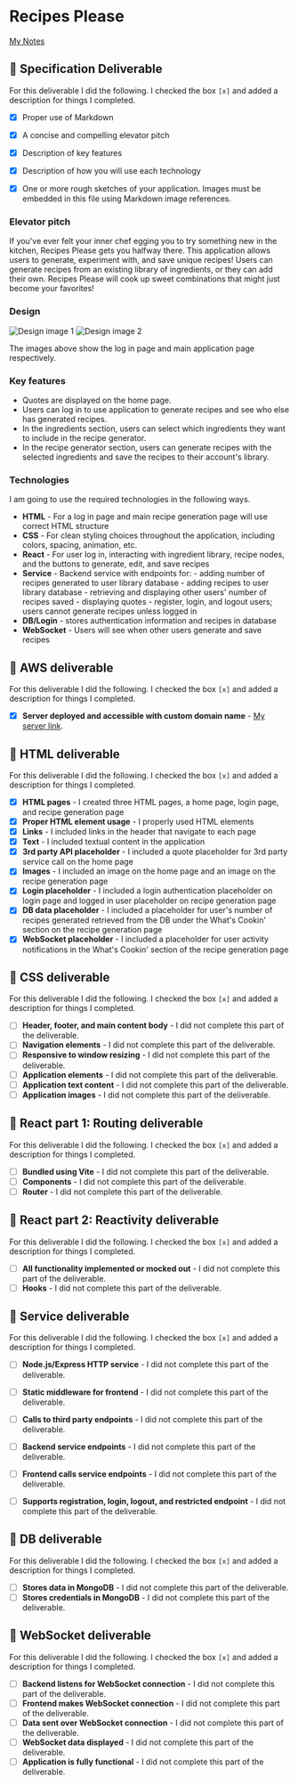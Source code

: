 # Recipes Please

[My Notes](notes.md)

<!--
> [!NOTE]
>  This is a template for your startup application. You must modify this `README.md` file for each phase of your development. You only need to fill in the section for each deliverable when that deliverable is submitted in Canvas. Without completing the section for a deliverable, the TA will not know what to look for when grading your submission. Feel free to add additional information to each deliverable description, but make sure you at least have the list of rubric items and a description of what you did for each item.

> [!NOTE]
>  If you are not familiar with Markdown then you should review the [documentation](https://docs.github.com/en/get-started/writing-on-github/getting-started-with-writing-and-formatting-on-github/basic-writing-and-formatting-syntax) before continuing.
-->
## 🚀 Specification Deliverable
<!--
> [!NOTE]
>  Fill in this sections as the submission artifact for this deliverable. You can refer to this [example](https://github.com/webprogramming260/startup-example/blob/main/README.md) for inspiration.
-->


For this deliverable I did the following. I checked the box `[x]` and added a description for things I completed.

- [x] Proper use of Markdown
- [x] A concise and compelling elevator pitch
- [x] Description of key features
- [x] Description of how you will use each technology
- [x] One or more rough sketches of your application. Images must be embedded in this file using Markdown image references.


### Elevator pitch

If you've ever felt your inner chef egging you to try something new in the kitchen, Recipes Please gets you halfway there. This application allows users to generate, experiment with, and save unique recipes! Users can generate recipes from an existing library of ingredients, or they can add their own. Recipes Please will cook up sweet combinations that might just become your favorites!

### Design

![Design image 1](startup_design_1.jpeg)
![Design image 2](startup_design_2.jpeg)

The images above show the log in page and main application page respectively.

### Key features

- Quotes are displayed on the home page.
- Users can log in to use application to generate recipes and see who else has generated recipes.
- In the ingredients section, users can select which ingredients they want to include in the recipe generator.
- In the recipe generator section, users can generate recipes with the selected ingredients and save the recipes to their account's library.

### Technologies

I am going to use the required technologies in the following ways.

- **HTML** - For a log in page and main recipe generation page will use correct HTML structure
- **CSS** - For clean styling choices throughout the application, including colors, spacing, animation, etc.
- **React** - For user log in, interacting with ingredient library, recipe nodes, and the buttons to generate, edit, and save recipes
- **Service** - Backend service with endpoints for:
        - adding number of recipes generated to user library database
        - adding recipes to user library database
        - retrieving and displaying other users' number of recipes saved
        - displaying quotes 
        - register, login, and logout users; users cannot generate recipes unless logged in
- **DB/Login** - stores authentication information and recipes in database
- **WebSocket** - Users will see when other users generate and save recipes

## 🚀 AWS deliverable

For this deliverable I did the following. I checked the box `[x]` and added a description for things I completed.

- [x] **Server deployed and accessible with custom domain name** - [My server link](https://startup.recipesplease.click).

## 🚀 HTML deliverable

For this deliverable I did the following. I checked the box `[x]` and added a description for things I completed.

- [x] **HTML pages** - I created three HTML pages, a home page, login page, and recipe generation page
- [x] **Proper HTML element usage** - I properly used HTML elements
- [x] **Links** - I included links in the header that navigate to each page
- [x] **Text** - I included textual content in the application
- [x] **3rd party API placeholder** - I included a quote placeholder for 3rd party service call on the home page
- [x] **Images** - I included an image on the home page and an image on the recipe generation page
- [x] **Login placeholder** - I included a login authentication placeholder on login page and logged in user placeholder on recipe generation page
- [x] **DB data placeholder** - I included a placeholder for user's number of recipes generated retrieved from the DB under the What's Cookin' section on the recipe generation page
- [x] **WebSocket placeholder** - I included a placeholder for user activity notifications in the What's Cookin' section of the recipe generation page

## 🚀 CSS deliverable

For this deliverable I did the following. I checked the box `[x]` and added a description for things I completed.

- [ ] **Header, footer, and main content body** - I did not complete this part of the deliverable.
- [ ] **Navigation elements** - I did not complete this part of the deliverable.
- [ ] **Responsive to window resizing** - I did not complete this part of the deliverable.
- [ ] **Application elements** - I did not complete this part of the deliverable.
- [ ] **Application text content** - I did not complete this part of the deliverable.
- [ ] **Application images** - I did not complete this part of the deliverable.

## 🚀 React part 1: Routing deliverable

For this deliverable I did the following. I checked the box `[x]` and added a description for things I completed.

- [ ] **Bundled using Vite** - I did not complete this part of the deliverable.
- [ ] **Components** - I did not complete this part of the deliverable.
- [ ] **Router** - I did not complete this part of the deliverable.

## 🚀 React part 2: Reactivity deliverable

For this deliverable I did the following. I checked the box `[x]` and added a description for things I completed.

- [ ] **All functionality implemented or mocked out** - I did not complete this part of the deliverable.
- [ ] **Hooks** - I did not complete this part of the deliverable.

## 🚀 Service deliverable

For this deliverable I did the following. I checked the box `[x]` and added a description for things I completed.

- [ ] **Node.js/Express HTTP service** - I did not complete this part of the deliverable.
- [ ] **Static middleware for frontend** - I did not complete this part of the deliverable.
- [ ] **Calls to third party endpoints** - I did not complete this part of the deliverable.
- [ ] **Backend service endpoints** - I did not complete this part of the deliverable.
- [ ] **Frontend calls service endpoints** - I did not complete this part of the deliverable.
- [ ] **Supports registration, login, logout, and restricted endpoint** - I did not complete this part of the deliverable.


## 🚀 DB deliverable

For this deliverable I did the following. I checked the box `[x]` and added a description for things I completed.

- [ ] **Stores data in MongoDB** - I did not complete this part of the deliverable.
- [ ] **Stores credentials in MongoDB** - I did not complete this part of the deliverable.

## 🚀 WebSocket deliverable

For this deliverable I did the following. I checked the box `[x]` and added a description for things I completed.

- [ ] **Backend listens for WebSocket connection** - I did not complete this part of the deliverable.
- [ ] **Frontend makes WebSocket connection** - I did not complete this part of the deliverable.
- [ ] **Data sent over WebSocket connection** - I did not complete this part of the deliverable.
- [ ] **WebSocket data displayed** - I did not complete this part of the deliverable.
- [ ] **Application is fully functional** - I did not complete this part of the deliverable.
